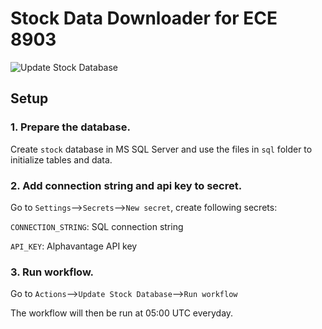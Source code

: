 # Stock Data Downloader for ECE 8903
![Update Stock Database](https://github.com/sqmscm/StockDataDownloader/workflows/Update%20Stock%20Database/badge.svg?branch=main&event=schedule)
## Setup
### 1. Prepare the database.
Create `stock` database in MS SQL Server and use the files in `sql` folder to initialize tables and data.
### 2. Add connection string and api key to secret.
Go to `Settings`-->`Secrets`-->`New secret`, create following secrets:

`CONNECTION_STRING`: SQL connection string

`API_KEY`: Alphavantage API key
### 3. Run workflow.
Go to `Actions`-->`Update Stock Database`-->`Run workflow`

The workflow will then be run at 05:00 UTC everyday.
